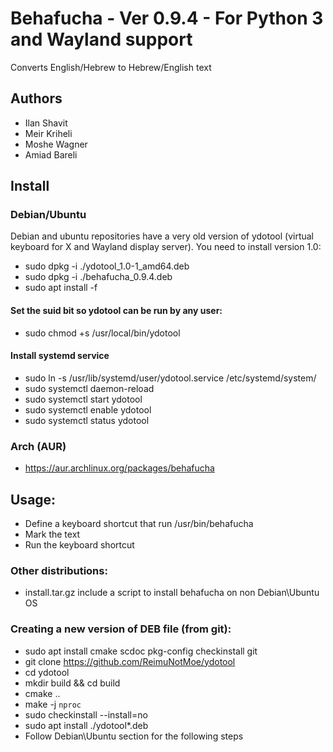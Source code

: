 # Behafucha - Ver 0.9.4 - For Python 3 and Wayland support
Converts English/Hebrew to Hebrew/English text

## Authors
* Ilan Shavit
* Meir Kriheli
* Moshe Wagner
* Amiad Bareli


## Install
### Debian/Ubuntu
Debian and ubuntu repositories have a very old version of ydotool (virtual
keyboard for X and Wayland display server). You need to install version 1.0:
* sudo dpkg -i ./ydotool_1.0-1_amd64.deb
* sudo dpkg -i ./behafucha_0.9.4.deb
* sudo apt install -f

#### Set the suid bit so ydotool can be run by any user:
* sudo chmod +s /usr/local/bin/ydotool

#### Install systemd service
* sudo ln -s /usr/lib/systemd/user/ydotool.service /etc/systemd/system/
* sudo systemctl daemon-reload
* sudo systemctl start ydotool
* sudo systemctl enable ydotool
* sudo systemctl status ydotool

### Arch (AUR)
 - https://aur.archlinux.org/packages/behafucha

## Usage:
   - Define a keyboard shortcut that run /usr/bin/behafucha
   - Mark the text
   - Run the keyboard shortcut

### Other distributions:
 - install.tar.gz include a script to install behafucha on non Debian\Ubuntu OS

### Creating a new version of DEB file (from git):
* sudo apt install cmake scdoc pkg-config checkinstall git
* git clone  https://github.com/ReimuNotMoe/ydotool
* cd ydotool
* mkdir build && cd build
* cmake ..
* make -j `nproc`
* sudo checkinstall --install=no
* sudo apt install ./ydotool*.deb
* Follow Debian\Ubuntu section for the following steps


